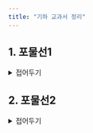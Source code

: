 ```yaml
---
title: "기하 교과서 정리"
---
```


## 1. 포물선1
<details>
    <summary>접어두기</summary>
<img src="/assets/1. 포물선 (1).jpg"/>
<img src="/assets/1. 포물선 (2).jpg"/>
<img src="/assets/1. 포물선 (3).jpg"/>
<img src="/assets/1. 포물선 (4).jpg"/>
<img src="/assets/1. 포물선 (5).jpg"/>
<img src="/assets/1. 포물선 (6).jpg"/>
<img src="/assets/1. 포물선 (7).jpg"/>
<img src="/assets/1. 포물선 (8).jpg"/>
<img src="/assets/1. 포물선 (9).jpg"/>
<img src="/assets/1. 포물선 (10).jpg"/>
<img src="/assets/1. 포물선 (11).jpg"/>
<img src="/assets/1. 포물선 (12).jpg"/>
<img src="/assets/1. 포물선 (13).jpg"/>
<img src="/assets/1. 포물선 (14).jpg"/>
<img src="/assets/1. 포물선 (15).jpg"/>
<img src="/assets/1. 포물선 (16).jpg"/>
<img src="/assets/1. 포물선 (17).jpg"/>
<img src="/assets/1. 포물선 (18).jpg"/>
</details>

## 2. 포물선2
<details>
    <summary>접어두기</summary>
<img src="/assets/p geo/2. 포물선2 (1).jpg"/>
<img src="/assets/p geo/2. 포물선2 (2).jpg"/>
<img src="/assets/p geo/2. 포물선2 (3).jpg"/>
<img src="/assets/p geo/2. 포물선2 (4).jpg"/>
<img src="/assets/p geo/2. 포물선2 (5).jpg"/>
<img src="/assets/p geo/2. 포물선2 (6).jpg"/>
<img src="/assets/p geo/2. 포물선2 (7).jpg"/>
<img src="/assets/p geo/2. 포물선2 (8).jpg"/>
<img src="/assets/p geo/2. 포물선2 (9).jpg"/>
<img src="/assets/p geo/2. 포물선2 (10).jpg"/>
<img src="/assets/p geo/2. 포물선2 (11).jpg"/>
<img src="/assets/p geo/2. 포물선2 (12).jpg"/>
<img src="/assets/p geo/2. 포물선2 (13).jpg"/>
</details>